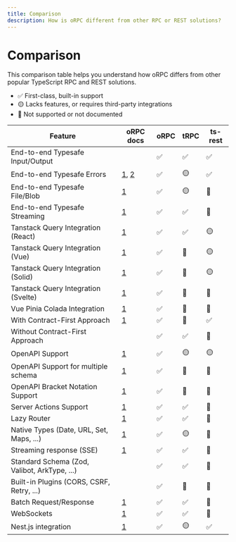 ```yaml
---
title: Comparison
description: How is oRPC different from other RPC or REST solutions?
---
```


# Comparison

This comparison table helps you understand how oRPC differs from other popular TypeScript RPC and REST solutions.

- ✅ First-class, built-in support
- 🟡 Lacks features, or requires third-party integrations
- 🛑 Not supported or not documented

| Feature                                      | oRPC docs                                                                                    | oRPC | tRPC | ts-rest |
| -------------------------------------------- | -------------------------------------------------------------------------------------------- | ---- | ---- | ------- |
| End-to-end Typesafe Input/Output             |                                                                                              | ✅   | ✅   | ✅      |
| End-to-end Typesafe Errors                   | [1](/docs/client/error-handling), [2](/docs/error-handling#type%E2%80%90safe-error-handling) | ✅   | 🟡   | ✅      |
| End-to-end Typesafe File/Blob                | [1](/docs/file-upload-download)                                                              | ✅   | 🟡   | 🛑      |
| End-to-end Typesafe Streaming                | [1](/docs/event-iterator)                                                                    | ✅   | ✅   | 🛑      |
| Tanstack Query Integration (React)           | [1](/docs/tanstack-query/react)                                                              | ✅   | ✅   | 🟡      |
| Tanstack Query Integration (Vue)             | [1](/docs/tanstack-query/vue)                                                                | ✅   | 🛑   | 🟡      |
| Tanstack Query Integration (Solid)           | [1](/docs/tanstack-query/solid)                                                              | ✅   | 🛑   | 🟡      |
| Tanstack Query Integration (Svelte)          | [1](/docs/tanstack-query/svelte)                                                             | ✅   | 🛑   | 🛑      |
| Vue Pinia Colada Integration                 | [1](/docs/pinia-colada)                                                                      | ✅   | 🛑   | 🛑      |
| With Contract-First Approach                 | [1](/docs/contract-first/define-contract)                                                    | ✅   | 🛑   | ✅      |
| Without Contract-First Approach              |                                                                                              | ✅   | ✅   | 🛑      |
| OpenAPI Support                              | [1](/docs/openapi/openapi-handler)                                                           | ✅   | 🟡   | 🟡      |
| OpenAPI Support for multiple schema          | [1](/docs/openapi/openapi-handler)                                                           | ✅   | 🛑   | 🛑      |
| OpenAPI Bracket Notation Support             | [1](/docs/openapi/bracket-notation)                                                          | ✅   | 🛑   | 🛑      |
| Server Actions Support                       | [1](/docs/server-action)                                                                     | ✅   | ✅   | 🛑      |
| Lazy Router                                  | [1](/docs/router#lazy-router)                                                                | ✅   | ✅   | 🛑      |
| Native Types (Date, URL, Set, Maps, ...)     | [1](/docs/rpc-handler#supported-data-types)                                                  | ✅   | 🟡   | 🛑      |
| Streaming response (SSE)                     | [1](/docs/event-iterator)                                                                    | ✅   | ✅   | 🛑      |
| Standard Schema (Zod, Valibot, ArkType, ...) |                                                                                              | ✅   | ✅   | 🛑      |
| Built-in Plugins (CORS, CSRF, Retry, ...)    |                                                                                              | ✅   | 🛑   | 🛑      |
| Batch Request/Response                       | [1](/docs/plugins/batch-request-response)                                                    | ✅   | ✅   | 🛑      |
| WebSockets                                   | [1](/docs/adapters/websocket)                                                                | ✅   | ✅   | 🛑      |
| Nest.js integration                          | [1](/docs/openapi/nest/implement-contract)                                                   | ✅   | 🟡   | ✅      |
